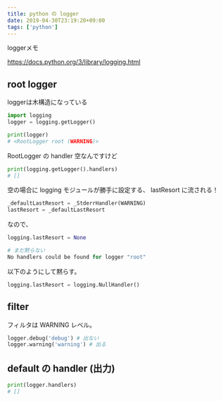 ```yaml
---
title: python の logger
date: 2019-04-30T23:19:20+09:00
tags: ['python']
---
```


loggerメモ

https://docs.python.org/3/library/logging.html

## root logger

loggerは木構造になっている

```python
import logging
logger = logging.getLogger()

print(logger)
# <RootLogger root (WARNING)>
```

RootLogger の handler 空なんですけど

```python
print(logging.getLogger().handlers)
# []
```

空の場合に logging モジュールが勝手に設定する、
lastResort に流される！

```python
_defaultLastResort = _StderrHandler(WARNING)
lastResort = _defaultLastResort
```

なので、

```python
logging.lastResort = None

# まだ黙らない
No handlers could be found for logger "root"
```

以下のようにして黙らす。

```python
logging.lastResort = logging.NullHandler()
```

## filter

フィルタは WARNING レベル。

```python
logger.debug('debug') # 出ない
logger.warning('warning') # 出る
```

## default の handler (出力)

```python
print(logger.handlers)
# []
```
